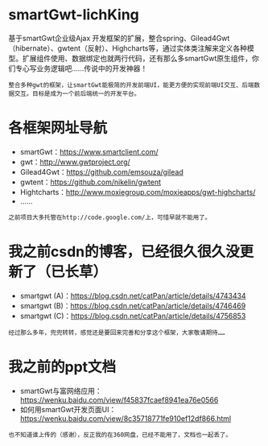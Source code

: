 # smartGwt-lichKing
基于smartGwt企业级Ajax 开发框架的扩展，整合spring、Gilead4Gwt（hibernate）、gwtent（反射）、Highcharts等，通过实体类注解来定义各种模型。扩展组件使用、数据绑定也就两行代码，还有那么多smartGwt原生组件，你们专心写业务逻辑吧……传说中的开发神器！
```
整合多种gwt的框架，让smartGwt能极简的开发前端UI，能更方便的实现前端UI交互、后端数据交互。目标是成为一个前后端统一的开发平台。
```

# 各框架网址导航
* smartGwt：https://www.smartclient.com/
* gwt：http://www.gwtproject.org/
* Gilead4Gwt：https://github.com/emsouza/gilead
* gwtent：https://github.com/nikelin/gwtent
* Hightcharts：http://www.moxiegroup.com/moxieapps/gwt-highcharts/
* ……
```
之前项目大多托管在http://code.google.com/上，可惜早就不能用了。
```

# 我之前csdn的博客，已经很久很久没更新了（已长草）
* smartgwt (A)：https://blog.csdn.net/catPan/article/details/4743434
* smartgwt (B)：https://blog.csdn.net/catPan/article/details/4746469
* smartgwt (C)：https://blog.csdn.net/catPan/article/details/4756853
```
经过那么多年，兜兜转转，感觉还是要回来完善和分享这个框架，大家敬请期待……
```

# 我之前的ppt文档
* smartGwt与富网络应用：https://wenku.baidu.com/view/f45837fcaef8941ea76e0566
* 如何用smartGwt开发页面UI：https://wenku.baidu.com/view/8c35718771fe910ef12df866.html
```
也不知道谁上传的（感谢），反正我的在360网盘，已经不能用了，文档也一起丢了。
```








